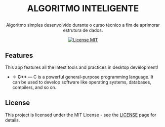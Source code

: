 <h1 align="center">
<br>

ALGORITMO INTELIGENTE
</h1>

<p align="center">Algoritmo simples desenvolvido durante o curso técnico a fim de aprimorar estrutura de dados.</p>

<p align="center">
  <a href="https://opensource.org/licenses/MIT">
    <img src="https://img.shields.io/badge/License-MIT-blue.svg" alt="License MIT">
  </a>
</p>

## Features
[//]: # (Add the features of your project here:)
This app features all the latest tools and practices in desktop development!

- ⚛️ **C++** — C is a powerful general-purpose programming language. It can be used to develop software like operating systems, databases, compilers, and so on.




## License

This project is licensed under the MIT License - see the [LICENSE](https://opensource.org/licenses/MIT) page for details.